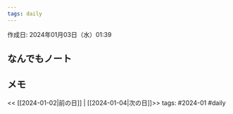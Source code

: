 ```yaml
---
tags: daily
---
```


作成日: 2024年01月03日（水）01:39

## なんでもノート

## メモ


<< [[2024-01-02|前の日]] | [[2024-01-04|次の日]]>>
tags: #2024-01 #daily